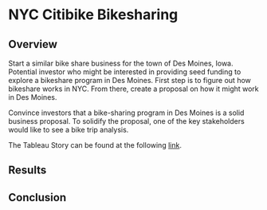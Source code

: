 # NYC Citibike Bikesharing

## Overview

Start a similar bike share business for the town of Des Moines, Iowa. Potential investor who might be interested in providing seed funding to explore a bikeshare program in Des Moines. First step is to figure out how bikeshare works in NYC. From there, create a proposal on how it might work in Des Moines.

Convince investors that a bike-sharing program in Des Moines is a solid business proposal. To solidify the proposal, one of the key stakeholders would like to see a bike trip analysis.

The Tableau Story can be found at the following [link](https://public.tableau.com/app/profile/diana6142/viz/NYCCitibikeAnalysis_16585883991620/NYCCitibikeAnalysis?publish=yes).

## Results

## Conclusion
